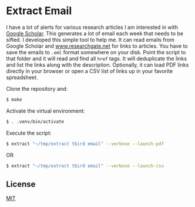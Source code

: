 # Extract Email

I have a lot of alerts for various research articles I am interested in with [Google Scholar](https://scholar.google.com/). This generates a lot of email each week that needs to be sifted. I developed this simple tool to help me. It can read emails from Google Scholar and www.researchgate.net for links to articles. You have to save the emails to `.eml` format somewhere on your disk. Point the script to that folder and it will read and find all `href` tags. It will deduplicate the links and list the links along with the description. Optionally, it can load PDF links directly in your browser or open a CSV list of links up in your favorite spreadsheet.

Clone the repository and:

```bash
$ make
```

Activate the virtual environment:
```bash
$ . .venv/bin/activate
```

Execute the script:
```bash
$ extract "~/tmp/extract tbird email" --verbose --launch-pdf
```

OR

```bash
$ extract "~/tmp/extract tbird email" --verbose --launch-csv
```

## License

[MIT](https://choosealicense.com/licenses/mit/)

